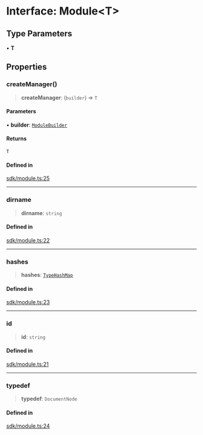 # Interface: Module\<T\>

## Type Parameters

• **T**

## Properties

### createManager()

> **createManager**: (`builder`) => `T`

#### Parameters

• **builder**: [`ModuleBuilder`](../classes/ModuleBuilder.md)

#### Returns

`T`

#### Defined in

[sdk/module.ts:25](https://github.com/andreisergiu98/baeta/blob/e352a1ec749c5b23df693f5f8373ac0b75347349/packages/core/sdk/module.ts#L25)

***

### dirname

> **dirname**: `string`

#### Defined in

[sdk/module.ts:22](https://github.com/andreisergiu98/baeta/blob/e352a1ec749c5b23df693f5f8373ac0b75347349/packages/core/sdk/module.ts#L22)

***

### hashes

> **hashes**: [`TypeHashMap`](../type-aliases/TypeHashMap.md)

#### Defined in

[sdk/module.ts:23](https://github.com/andreisergiu98/baeta/blob/e352a1ec749c5b23df693f5f8373ac0b75347349/packages/core/sdk/module.ts#L23)

***

### id

> **id**: `string`

#### Defined in

[sdk/module.ts:21](https://github.com/andreisergiu98/baeta/blob/e352a1ec749c5b23df693f5f8373ac0b75347349/packages/core/sdk/module.ts#L21)

***

### typedef

> **typedef**: `DocumentNode`

#### Defined in

[sdk/module.ts:24](https://github.com/andreisergiu98/baeta/blob/e352a1ec749c5b23df693f5f8373ac0b75347349/packages/core/sdk/module.ts#L24)
